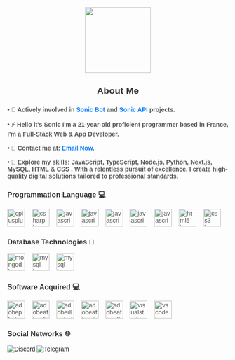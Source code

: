 <div align="center">
  <img height="150" size="300" src="https://cdn.discordapp.com/attachments/1093927157161529355/1225595544592715787/About-us-artwork-removebg-preview.png?ex=6621b3cc&is=660f3ecc&hm=e90ae8b0fe381de49d1bd8b2ccc04e4d112d9b842a62e4406fad29025d385fad&"  />
</div>

###

<h2 align="center" style="font-family: Arial, sans-serif; color: #333;">About Me</h2>

###

<div style="font-family: Arial, sans-serif; color: #555;">

  <h4 align="left">• 🔭 Actively involved in <a href="https://sonic.dev" style="color: #007bff; text-decoration: none;">Sonic Bot</a> and <a href="https://api.sonic.dev" style="color: #007bff; text-decoration: none;">Sonic API</a> projects.<br><br>
  • ⚡ Hello it's Sonic I'm a 21-year-old proficient programmer based in France, I'm a Full-Stack Web & App Developer.<br><br>
  • 📩 Contact me at: <a href="mailto:sonicdev1000@gmail.com" style="color: #007bff; text-decoration: none;">Email Now</a>.<br><br>
  • 📜 Explore my skills: JavaScript, TypeScript, Node.js, Python, Next.js, MySQL, HTML & CSS . With a relentless pursuit of excellence, I create high-quality digital solutions tailored to professional standards.


  <h3 align="left" style="color: #333;">Programmation Language 💻</h3>
  
  <div align="left">
    <img src="https://skillicons.dev/icons?i=ts" height="40" alt="cplusplus logo" style="margin-right: 12px;" />
    <img src="https://skillicons.dev/icons?i=js" height="40" alt="csharp logo" style="margin-right: 12px;" />
    <img src="https://skillicons.dev/icons?i=nodejs" height="40" alt="javascript logo" style="margin-right: 12px;" />
    <img src="https://skillicons.dev/icons?i=python" height="40" alt="javascript logo" style="margin-right: 12px;" />
    <img src="https://skillicons.dev/icons?i=next" height="40" alt="javascript logo" style="margin-right: 12px;" />
    <img src="https://skillicons.dev/icons?i=react" height="40" alt="javascript logo" style="margin-right: 12px;" />
    <img src="https://skillicons.dev/icons?i=vue" height="40" alt="javascript logo" style="margin-right: 12px;" />
    <img src="https://skillicons.dev/icons?i=html" height="40" alt="html5 logo" style="margin-right: 12px;" />
    <img src="https://skillicons.dev/icons?i=css" height="40" alt="css3 logo" style="margin-right: 12px;" />
  </div>

  <h3 align="left" style="color: #333;">Database Technologies 💾</h3>

  <div align="left">
    <img src="https://skillicons.dev/icons?i=mongodb" height="40" alt="mongodb logo" style="margin-right: 12px;" />
    <img src="https://skillicons.dev/icons?i=mysql" height="40" alt="mysql logo" style="margin-right: 12px;" />
     <img src="https://skillicons.dev/icons?i=postgresql" height="40" alt="mysql logo" style="margin-right: 12px;" />
  </div>

  <h3 align="left" style="color: #333;">Software Acquired 💻</h3>

  <div align="left">
    <img src="https://skillicons.dev/icons?i=ps" height="40" alt="adobephotoshop logo" style="margin-right: 12px;" />
    <img src="https://skillicons.dev/icons?i=ae" height="40" alt="adobeaftereffects logo" style="margin-right: 12px;" />
    <img src="https://skillicons.dev/icons?i=ai" height="40" alt="adobeillustrator logo" style="margin-right: 12px;" />
    <img src="https://skillicons.dev/icons?i=xd" height="40" alt="adobeaftereffects logo" style="margin-right: 12px;" />
    <img src="https://skillicons.dev/icons?i=figma" height="40" alt="adobeaftereffects logo" style="margin-right: 12px;" />
    <img src="https://skillicons.dev/icons?i=visualstudio" height="40" alt="visualstudio logo" style="margin-right: 12px;" />
    <img src="https://skillicons.dev/icons?i=vscode" height="40" alt="vscode logo" style="margin-right: 12px;" />
  </div>

  <h3 align="left" style="color: #333;">Social Networks 🌐</h3>
  
[![Discord](https://cdn.discordapp.com/attachments/1093927157161529355/1225596653449515079/Discord.png?ex=6621b4d4&is=660f3fd4&hm=3231d541ac4047041459f62f03e8a8a7182926b5401d6d49c9cff9579255a086&)](https://discordlookup.com/user/1225596917891862581)
[![Telegram](https://cdn.discordapp.com/attachments/1093927157161529355/1225596668569849969/Telegram.png?ex=6621b4d8&is=660f3fd8&hm=f9dbba7fb155f2e46b534ff26240c81a93cd1c5e1cda4808d8416e387a7f241b&)](https://discordlookup.com/user/1225596917891862581)



</div>

###
